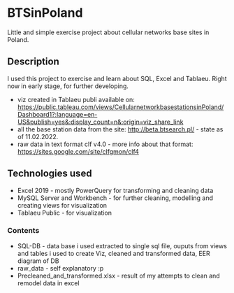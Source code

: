 # BTSinPoland

Little and simple exercise project about cellular networks base sites in Poland.

## Description

I used this project to exercise and learn about SQL, Excel and Tablaeu. Right now in early stage, for further developing. 

* viz created in Tablaeu publi available on: https://public.tableau.com/views/CellularnetworkbasestationsinPoland/Dashboard1?:language=en-US&publish=yes&:display_count=n&:origin=viz_share_link
* all the base station data from the site:  http://beta.btsearch.pl/ - state as of 11.02.2022.
* raw data in text format clf v4.0 - more info about that format: https://sites.google.com/site/clfgmon/clf4

## Technologies used
* Excel 2019 - mostly PowerQuery for transforming and cleaning data 
* MySQL Server and Workbench - for further cleaning, modelling and creating views for visualization
* Tablaeu Public - for visualization

### Contents

* SQL-DB - data base i used extracted to single sql file, ouputs from views and tables i used to create Viz, cleaned and transformed data, EER diagram of DB
* raw_data - self explanatory :p
* Precleaned_and_transformed.xlsx - result of my attempts to clean and remodel data in excel